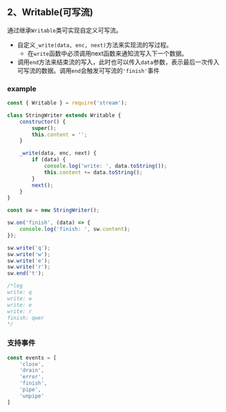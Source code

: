 ## 2、Writable(可写流)

通过继承`Writable`类可实现自定义可写流。

- 自定义`_write(data, enc, next)`方法来实现流的写过程。
    - 在`write`函数中必须调用next函数来通知流写入下一个数据。
- 调用`end`方法来结束流的写入，此时也可以传入`data`参数，表示最后一次传入可写流的数据。调用`end`会触发可写流的`'finish'`事件

### example
```javascript
const { Writable } = require('stream');

class StringWriter extends Writable {
    constructor() {
        super();
        this.content = '';
    }

    _write(data, enc, next) {
        if (data) {
            console.log('write: ', data.toString());
            this.content += data.toString();
        }
        next();
    }
}

const sw = new StringWriter();

sw.on('finish', (data) => {
    console.log('finish: ', sw.content);
});

sw.write('q');
sw.write('w');
sw.write('e');
sw.write('r');
sw.end('t');

/*log
write: q
write: w
write: e
write: r
finish: qwer
*/

```

### 支持事件
```javascript
const events = [
    'close',
    'drain',
    'error',
    'finish',
    'pipe',
    'unpipe'
]
```